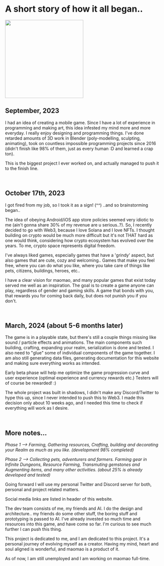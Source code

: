 # A short story of how it all began..
<img src="\assets\images\icons\spellBook.png" width="256" height="256">

## September, 2023 
I had an idea of creating a mobile game. Since I have a lot of experience in programming and making art, this idea infested my mind more and more everyday. I really enjoy designing and programming things. I've done retarded amounts of 3D work in Blender (poly-modelling, sculpting, animating), took on countless impossible programming projects since 2016 (didn't finish like 98% of them, just as every human :D and learned a crap ton).

This is the biggest project I ever worked on, and actually managed to push it to the finish line.

<br>

## October 17th, 2023 
I got fired from my job, so I took it as a sign! (^^) ..and so brainstorming began..

The idea of obeying Android/iOS app store policies seemed very idiotic to me (ain't gonna share 30% of my revenue are u serious..?). So, I recently decided to go with Web3, because I love Solana and I love NFTs. I thought building on crypto would be much more difficult but it's not THAT hard as one would think, considering how crypto ecosystem has evolved over the years. To me, crypto space represents digital freedom.

I've always liked games, especially games that have a 'grindy' aspect, but also games that are cute, cozy and welcoming.. Games that make you feel free, where you can do what you like, where you take care of things like pets, citizens, buildings, heroes, etc..

I have a clear vision for maomao, and many popular games that exist today served me well as an inspiration. The goal is to create a game anyone can play, regardless of gender and gaming skills. A game that bonds with you, that rewards you for coming back daily, but does not punish you if you don't. 


<br>

## March, 2024 (about 5-6 months later)

The game is in a playable state, but there's still a couple things missing like sound / particle effects and animations. The main components such building, crafting, expanding your realm, serialization is done and tested. I also need to "glue" some of individual components of the game together. I am also still generating data files, generating documentation for this website and making sure everything works as intended.

Early beta phase will help me optimize the game progression curve and user experience (optimal experience and currency rewards etc.) Testers will of course be rewarded! :)

The whole project was built in shadows, I didn't make any Discord/Twitter to hype this up, since I never intended to push this to Web3. I made this decision only about 10 weeks ago, and I needed this time to check if everything will work as I desire.

<br>

## More notes...
<em>Phase 1 --> Farming, Gathering resources, Crafting, building and decorating your Realm as much as you like. (development 98% completed)</em>

<em>Phase 2 --> Collecting pets, adventurers and farmers. Farming gear in Infinite Dungeons, Resource Farming, Transmuting gemstones and Augmenting items, and many other activities. (about 25% is already developed and tested)</em>

Going forward I will use my personal Twitter and Discord server for both, personal and project related matters. 

Social media links are listed in header of this website.

The dev team consists of me, my friends and AI. I do the design and architecture.. my friends do some other stuff, the boring stuff and prototyping is passed to AI. I've already invested so much time and resources into this game, and have come so far. I'm curious to see much further I can push this thing.

This project is dedicated to me, and I am dedicated to this project. It's a personal journey of evolving myself as a creator. Having my mind, heart and soul aligned is wonderful, and maomao is a product of it.

As of now, I am still unemployed and I am working on maomao full-time.

<br>